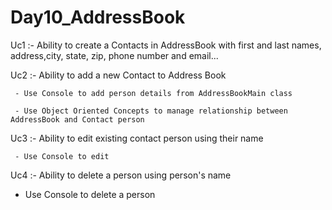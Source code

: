 # Day10_AddressBook
Uc1 :- Ability to create a Contacts in AddressBook with first and last names, address,city, state, zip, phone number and email...

Uc2 :- Ability to add a new Contact to Address Book

     - Use Console to add person details from AddressBookMain class

     - Use Object Oriented Concepts to manage relationship between AddressBook and Contact person
 
Uc3 :- Ability to edit existing contact person using their name

     - Use Console to edit

Uc4 :- Ability to delete a person using person's name

  - Use Console to delete a person   
